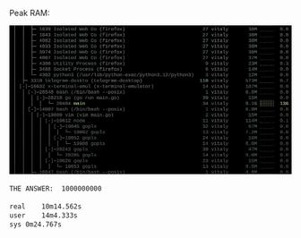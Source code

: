 Peak RAM:

![peak RAM](peak-ram.webp)

```
THE ANSWER:  1000000000

real	10m14.562s
user	14m4.333s
sys	0m24.767s
```
